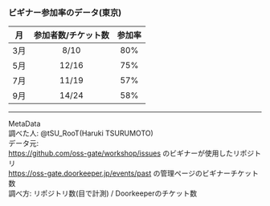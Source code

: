 ### ビギナー参加率のデータ(東京)
|月|参加者数/チケット数|参加率|
|:--:|:--:|:--:|
|3月|8/10 |80%|
|5月|12/16|75%|
|7月|11/19|57%|
|9月|14/24|58%|

---

MetaData  
調べた人: @tSU_RooT(Haruki TSURUMOTO)  
データ元:  
https://github.com/oss-gate/workshop/issues  のビギナーが使用したリポジトリ  
https://oss-gate.doorkeeper.jp/events/past の管理ページのビギナーチケット数  
調べ方: リポジトリ数(目で計測) / Doorkeeperのチケット数  
